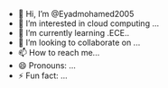 - 👋 Hi, I’m @Eyadmohamed2005
- 👀 I’m interested in cloud computing ...
- 🌱 I’m currently learning .ECE..
- 💞️ I’m looking to collaborate on ...
- 📫 How to reach me...
- 😄 Pronouns: ...
- ⚡ Fun fact: ...

<!---
Eyadmohamed2005/Eyadmohamed2005 is a ✨ special ✨ repository because its `README.md` (this file) appears on your GitHub profile.
You can click the Preview link to take a look at your changes.
--->
